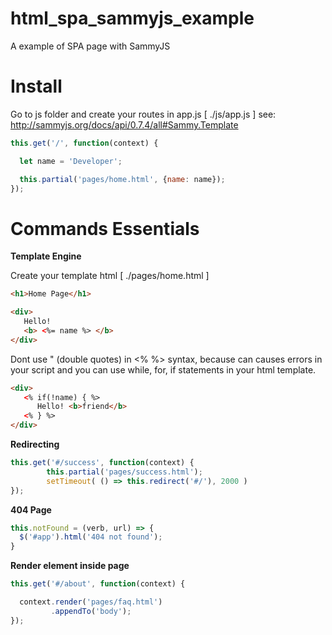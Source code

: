 # html_spa_sammyjs_example
A example of SPA page with SammyJS 

# Install

Go to js folder and create your routes in app.js [ ./js/app.js ]
see: http://sammyjs.org/docs/api/0.7.4/all#Sammy.Template

```js
this.get('/', function(context) {

  let name = 'Developer';

  this.partial('pages/home.html', {name: name});
});
```

 
 # Commands Essentials
 
 **Template Engine**

Create your template html [ ./pages/home.html ]

```html
<h1>Home Page</h1> 

<div>
   Hello! 
   <b> <%= name %> </b>
</div> 

```
Dont use " (double quotes) in <% %> syntax, because can causes errors in your script and you can use while, for, if statements in your html template.

```html
<div>
   <% if(!name) { %>
      Hello! <b>friend</b>
   <% } %>   
</div>
 ```
 
 **Redirecting**
 ```js
 this.get('#/success', function(context) {
         this.partial('pages/success.html');
         setTimeout( () => this.redirect('#/'), 2000 )
});
 ```
 
 **404 Page**
 
```js
this.notFound = (verb, url) => { 
  $('#app').html('404 not found');
}
```

**Render element inside page**

```js
this.get('#/about', function(context) {

  context.render('pages/faq.html')
         .appendTo('body');
});
```



